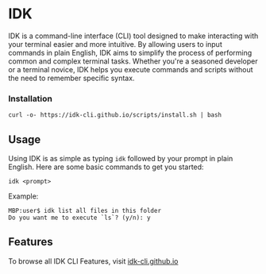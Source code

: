 # IDK

IDK is a command-line interface (CLI) tool designed to make interacting with your terminal easier and more intuitive. By allowing users to input commands in plain English, IDK aims to simplify the process of performing common and complex terminal tasks. Whether you're a seasoned developer or a terminal novice, IDK helps you execute commands and scripts without the need to remember specific syntax.

### Installation
```
curl -o- https://idk-cli.github.io/scripts/install.sh | bash
```
## Usage

Using IDK is as simple as typing `idk` followed by your prompt in plain English. Here are some basic commands to get you started:

```
idk <prompt>
```
Example:
```
MBP:user$ idk list all files in this folder
Do you want me to execute `ls`? (y/n): y
```

## Features

To browse all IDK CLI Features, visit [idk-cli.github.io](https://idk-cli.github.io/)
